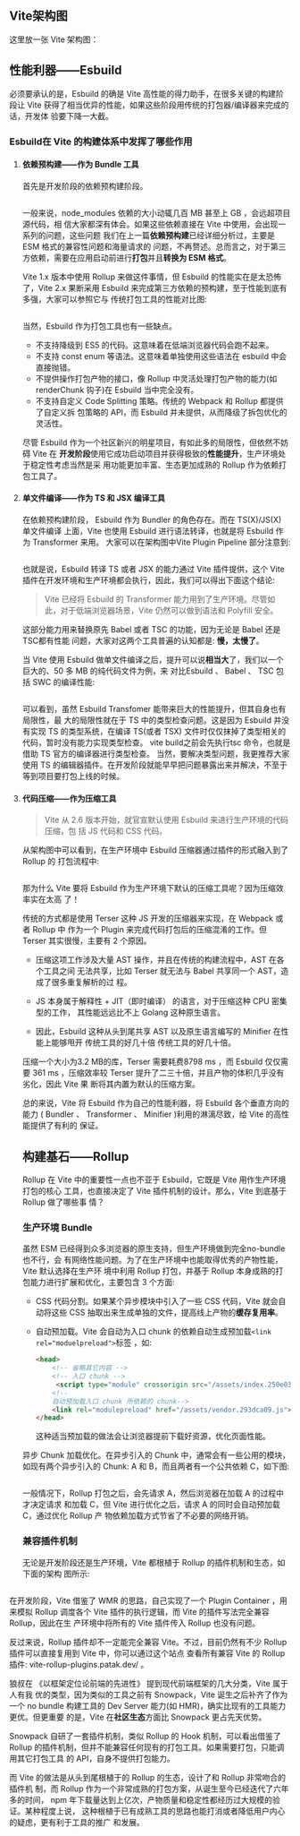 <script setup>
  import img from '/imgs/前端基础/vite架构.png'
  import img1 from '/imgs/前端基础/esbuild-dev.png'
  import img2 from '/imgs/前端基础/esbuild-speed.png'
  import img3 from '/imgs/前端基础/vite-plugin-pipeline.png'
  import img4 from '/imgs/前端基础/esbuild-babel-tsc-speed.png'
  import img5 from '/imgs/前端基础/vite-prod.png'
  import img6 from '/imgs/前端基础/async-chunk.png'
  import img7 from '/imgs/前端基础/vite-plugin.png'
  import img8 from '/imgs/前端基础/握手延迟.png'
  import img9 from '/imgs/前端基础/握手延迟1.png'
  import img10 from '/imgs/前端基础/http3.png'
  import img11 from '/imgs/前端基础/tls连接9.png'
  import img12 from '/imgs/前端基础/tls连接10.png'
</script>




## Vite架构图

这里放一张 Vite 架构图：
<img :src="img" />

## 性能利器——Esbuild

必须要承认的是，Esbuild 的确是 Vite 高性能的得力助手，在很多关键的构建阶段让 Vite 获得了相当优异的性能，如果这些阶段用传统的打包器/编译器来完成的话，开发体 验要下降一大截。

### Esbuild在 Vite 的构建体系中发挥了哪些作用

1. #### 依赖预构建——作为 Bundle 工具

   首先是开发阶段的依赖预构建阶段。

   <img :src="img1" />

   一般来说，node_modules 依赖的大小动辄几百 MB 甚至上 GB ，会远超项目源代码，相 信大家都深有体会。如果这些依赖直接在 Vite 中使用，会出现一系列的问题，这些问题 我们在上一篇**依赖预构建**已经详细分析过，主要是 ESM 格式的兼容性问题和海量请求的 问题，不再赘述。总而言之，对于第三方依赖，需要在应用启动前进行**打包**并且**转换为 ESM 格式**。

   Vite 1.x 版本中使用 Rollup 来做这件事情，但 Esbuild 的性能实在是太恐怖了，Vite 2.x 果断采用 Esbuild 来完成第三方依赖的预构建，至于性能到底有多强，大家可以参照它与 传统打包工具的性能对比图:

   <img :src="img2" />

   当然，Esbuild 作为打包工具也有一些缺点。

   - 不支持降级到 ES5 的代码。这意味着在低端浏览器代码会跑不起来。 
   - 不支持 const enum 等语法。这意味着单独使用这些语法在 esbuild 中会直接抛错。 
   - 不提供操作打包产物的接口，像 Rollup 中灵活处理打包产物的能力(如renderChunk 钩子)在 Esbuild 当中完全没有。
   -  不支持自定义 Code Splitting 策略。传统的 Webpack 和 Rollup 都提供了自定义拆 包策略的 API，而 Esbuild 并未提供，从而降级了拆包优化的灵活性。

   尽管 Esbuild 作为一个社区新兴的明星项目，有如此多的局限性，但依然不妨碍 Vite 在 **开发阶段**使用它成功启动项目并获得极致的**性能提升**，生产环境处于稳定性考虑当然是采 用功能更加丰富、生态更加成熟的 Rollup 作为依赖打包工具了。

2. #### 单文件编译——作为 TS 和 JSX 编译工具

   在依赖预构建阶段， Esbuild 作为 Bundler 的角色存在。而在 TS(X)/JS(X) 单文件编译 上面，Vite 也使用 Esbuild 进行语法转译，也就是将 Esbuild 作为 Transformer 来用。 大家可以在架构图中Vite Plugin Pipeline 部分注意到:

   <img :src="img3" />

   也就是说，Esbuild 转译 TS 或者 JSX 的能力通过 Vite 插件提供，这个 Vite 插件在开发环境和生产环境都会执行，因此，我们可以得出下面这个结论:

   > Vite 已经将 Esbuild 的 Transformer 能力用到了生产环境。尽管如此，对于低端浏览器场景，Vite 仍然可以做到语法和 Polyfill 安全。

   这部分能力用来替换原先 Babel 或者 TSC 的功能，因为无论是 Babel 还是 TSC都有性能 问题，大家对这两个工具普遍的认知都是: **慢，太慢了**。

   当 Vite 使用 Esbuild 做单文件编译之后，提升可以说**相当大**了，我们以一个巨大的、50 多 MB 的纯代码文件为例，来 对比Esbuild 、 Babel 、 TSC 包括 SWC 的编译性能:

   <img :src="img4" />

   可以看到，虽然 Esbuild Transfomer 能带来巨大的性能提升，但其自身也有局限性，最 大的局限性就在于 TS 中的类型检查问题。这是因为 Esbuild 并没有实现 TS 的类型系统，在编译 TS(或者 TSX) 文件时仅仅抹掉了类型相关的代码，暂时没有能力实现类型检查。 vite build之前会先执行tsc 命令，也就是借助 TS 官方的编译器进行类型检查。 当然，要解决类型问题，我更推荐大家使用 TS 的编辑器插件。在开发阶段就能早早把问题暴露出来并解决，不至于等到项目要打包上线的时候。

3. #### 代码压缩——作为压缩工具

   > Vite 从 2.6 版本开始，就官宣默认使用 Esbuild 来进行生产环境的代码压缩，包 括 JS 代码和 CSS 代码。

   从架构图中可以看到，在生产环境中 Esbuild 压缩器通过插件的形式融入到了 Rollup 的 打包流程中:

   <img :src="img5" />

   那为什么 Vite 要将 Esbuild 作为生产环境下默认的压缩工具呢？因为压缩效率实在太高 了！ 

   传统的方式都是使用 Terser 这种 JS 开发的压缩器来实现，在 Webpack 或者 Rollup 中 作为一个 Plugin 来完成代码打包后的压缩混淆的工作。但 Terser 其实很慢，主要有 2 个原因。 

   - 压缩这项工作涉及大量 AST 操作，并且在传统的构建流程中，AST 在各个工具之间 无法共享，比如 Terser 就无法与 Babel 共享同一个 AST，造成了很多重复解析的过 程。 

   - JS 本身属于解释性 + JIT（即时编译） 的语言，对于压缩这种 CPU 密集型的工作， 其性能远远比不上 Golang 这种原生语言。 
   - 因此，Esbuild 这种从头到尾共享 AST 以及原生语言编写的 Minifier 在性能上能够甩开 传统工具的好几十倍 传统工具的好几十倍。
   
   压缩一个大小为3.2 MB的库，Terser 需要耗费8798 ms ，而 Esbuild 仅仅需要 361 ms ，压缩效率较 Terser 提升了二三十倍，并且产物的体积几乎没有劣化，因此 Vite 果 断将其内置为默认的压缩方案。 
   
   总的来说，Vite 将 Esbuild 作为自己的性能利器，将 Esbuild 各个垂直方向的能力 ( Bundler 、 Transformer 、 Minifier )利用的淋漓尽致，给 Vite 的高性能提供了有利的 保证。
   
   ## 构建基石——Rollup
   
    Rollup 在 Vite 中的重要性一点也不亚于 Esbuild，它既是 Vite 用作生产环境打包的核心 工具，也直接决定了 Vite 插件机制的设计。那么，Vite 到底基于 Rollup 做了哪些事 情？
   
   ### 生产环境 Bundle
   
   虽然 ESM 已经得到众多浏览器的原生支持，但生产环境做到完全no-bundle也不行，会 有网络性能问题。为了在生产环境中也能取得优秀的产物性能，Vite 默认选择在生产环 境中利用 Rollup 打包，并基于 Rollup 本身成熟的打包能力进行扩展和优化，主要包含 3 个方面: 
   
   - CSS 代码分割。如果某个异步模块中引入了一些 CSS 代码，Vite 就会自动将这些 CSS 抽取出来生成单独的文件，提高线上产物的**缓存复用率**。 
   
   - 自动预加载。Vite 会自动为入口 chunk 的依赖自动生成预加载`<link rel="moduelpreload">`标签 ，如:
   
     ```html
     <head> 
         <!-- 省略其它内容 --> 
         <!-- 入口 chunk -->
          <script type="module" crossorigin src="/assets/index.250e0340.js"></script> 
         <!--  
         自动预加载入口 chunk 所依赖的 chunk--> 
         <link rel="modulepreload" href="/assets/vendor.293dca09.js"> 
     </head> 
     ```
   
     这种适当预加载的做法会让浏览器提前下载好资源，优化页面性能。
   
   异步 Chunk 加载优化。在异步引入的 Chunk 中，通常会有一些公用的模块，如现有两个异步引入的 Chunk: A 和 B，而且两者有一个公共依赖 C，如下图:
   
   <img :src="img6" />
   
   一般情况下，Rollup 打包之后，会先请求 A，然后浏览器在加载 A 的过程中才决定请求 和加载 C，但 Vite 进行优化之后，请求 A 的同时会自动预加载 C，通过优化 Rollup 产 物依赖加载方式节省了不必要的网络开销。

	### 兼容插件机制
	
	无论是开发阶段还是生产环境，Vite 都根植于 Rollup 的插件机制和生态，如下面的架构 图所示:

<img :src="img7" />

在开发阶段，Vite 借鉴了  WMR 的思路，自己实现了一个 Plugin Container ，用来模拟 Rollup 调度各个 Vite 插件的执行逻辑，而 Vite 的插件写法完全兼容 Rollup，因此在生 产环境中将所有的 Vite 插件传入 Rollup 也没有问题。

反过来说，Rollup 插件却不一定能完全兼容 Vite。不过，目前仍然有不少 Rollup 插件可以直接复用到 Vite 中，你可以通过这个站点 查看所有兼容 Vite 的 Rollup 插件:  vite-rollup-plugins.patak.dev/ 。

狼叔在 《以框架定位论前端的先进性》 提到现代前端框架的几大分类，Vite 属于人有我 优的类型，因为类似的工具之前有  Snowpack，Vite 诞生之后补齐了作为一个 no bundle 构建工具的 Dev Server 能力(如 HMR)，确实比现有的工具能力更优。但更重要 的是，Vite 在**社区生态**方面比 Snowpack 更占先天优势。

Snowpack 自研了一套插件机制，类似 Rollup 的 Hook 机制，可以看出借鉴了 Rollup 的插件机制，但并不能兼容任何现有的打包工具。如果需要打包，只能调用其它打包工具 的 API，自身不提供打包能力。

 而 Vite 的做法是从头到尾根植于的 Rollup 的生态，设计了和 Rollup 非常吻合的插件机 制，而 Rollup 作为一个非常成熟的打包方案，从诞生至今已经迭代了六年多的时间， npm 年下载量达到上亿次，产物质量和稳定性都经历过大规模的验证。某种程度上说， 这种根植于已有成熟工具的思路也能打消或者降低用户内心的疑虑，更有利于工具的推广 和发展。




